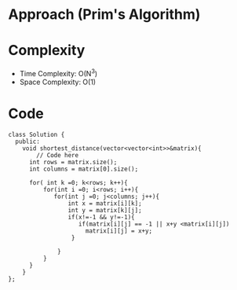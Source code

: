 # Approach (Prim's Algorithm)

# Complexity
- Time Complexity: O(N<sup>3</sup>)
- Space Complexity: O(1)

# Code
```
class Solution {
  public:
	void shortest_distance(vector<vector<int>>&matrix){
	    // Code here
      int rows = matrix.size();
      int columns = matrix[0].size();

      for( int k =0; k<rows; k++){
          for(int i =0; i<rows; i++){
             for(int j =0; j<columns; j++){
                 int x = matrix[i][k];
                 int y = matrix[k][j];
                 if(x!=-1 && y!=-1){
                    if(matrix[i][j] == -1 || x+y <matrix[i][j])
                      matrix[i][j] = x+y; 
                  }
                 
              }
          }
      }
	}
};
```
